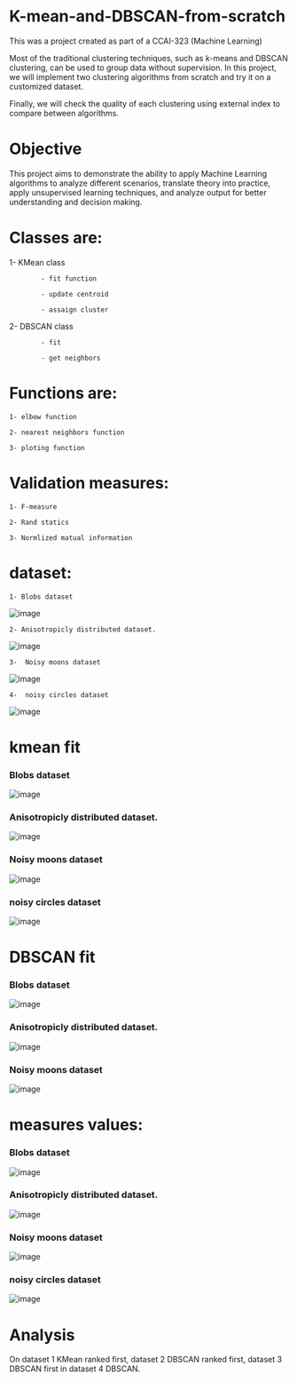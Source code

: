 # K-mean-and-DBSCAN-from-scratch

This was a project created as part of a CCAI-323 (Machine Learning)

Most of the traditional clustering techniques, such as k-means and DBSCAN clustering, can be used to group data without supervision. In this project, we will implement two clustering algorithms from scratch and try it on a customized dataset.

Finally, we will check the quality of each clustering using external index to compare between algorithms.

# Objective
This project aims to demonstrate the ability to apply Machine Learning algorithms to analyze different scenarios, translate theory into practice, apply unsupervised learning techniques, and analyze output for better understanding and decision making.

# Classes are:
1-  KMean class

            - fit function 
            
            - update centroid
            
            - assaign cluster
            
2-  DBSCAN class

            - fit
            
            - get neighbors 
            
 # Functions are:
    1- elbow function
    
    2- nearest neighbors function
    
    3- ploting function
    
    
# Validation measures:
    1- F-measure
    
    2- Rand statics
    
    3- Normlized matual information 
# dataset:
    1- Blobs dataset
    
![image](https://user-images.githubusercontent.com/97242283/225445446-cff5a9cb-b243-45cd-9354-153ef5d58ce7.png)

    2- Anisotropicly distributed dataset.
 
 ![image](https://user-images.githubusercontent.com/97242283/225445701-e4d29afc-2a29-42f2-9a16-3f622bb9187f.png)
   
    3-  Noisy moons dataset

![image](https://user-images.githubusercontent.com/97242283/225446364-e3a403d8-829b-4139-a732-d2fec79423b3.png)

    4-  noisy circles dataset
    
![image](https://user-images.githubusercontent.com/97242283/225446137-227985d6-1e93-463e-9f66-314cb184af7c.png)

# kmean fit
### Blobs dataset

![image](https://user-images.githubusercontent.com/97242283/225447325-425b4767-6957-4c00-aa89-d56f9c41524e.png)

### Anisotropicly distributed dataset.

![image](https://user-images.githubusercontent.com/97242283/225447401-06a4757e-4d00-4663-8a7c-414d25adc67b.png)

### Noisy moons dataset

![image](https://user-images.githubusercontent.com/97242283/225447468-94db9443-a9b8-439f-97bb-5a52a551d613.png)

### noisy circles dataset

![image](https://user-images.githubusercontent.com/97242283/225447561-109c29ef-b9dc-497e-bcb9-ad85b5a48ac4.png)

# DBSCAN fit
### Blobs dataset

![image](https://user-images.githubusercontent.com/97242283/225447778-41226418-1d41-4720-ad81-1af0a787097e.png)

### Anisotropicly distributed dataset.

![image](https://user-images.githubusercontent.com/97242283/225447844-0aa30c18-f417-488e-95ed-8350ad41eb77.png)

### Noisy moons dataset

![image](https://user-images.githubusercontent.com/97242283/225447887-63d2074c-b21c-41b7-ad7b-330f0e68675e.png)

# measures values:
### Blobs dataset

![image](https://user-images.githubusercontent.com/97242283/225448497-045b2f76-6622-4e02-9f5a-63b4b16c7ca2.png)

### Anisotropicly distributed dataset.

![image](https://user-images.githubusercontent.com/97242283/225448646-f22800e6-7e5b-45fd-9965-be295a486e96.png)

### Noisy moons dataset

![image](https://user-images.githubusercontent.com/97242283/225448717-565bb243-3b6d-4429-9f46-f3680d223332.png)

### noisy circles dataset

![image](https://user-images.githubusercontent.com/97242283/225449254-30e5fa13-0042-42d7-92e9-cfef3f82db8e.png)

# Analysis
On dataset 1 KMean ranked first, dataset 2  DBSCAN ranked first, dataset 3 DBSCAN first in dataset 4 DBSCAN.

